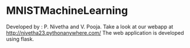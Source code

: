 # MNISTMachineLearning
Developed by : P. Nivetha and V. Pooja.
Take a look at our webapp at http://nivetha23.pythonanywhere.com/
The web application is developed using flask.
